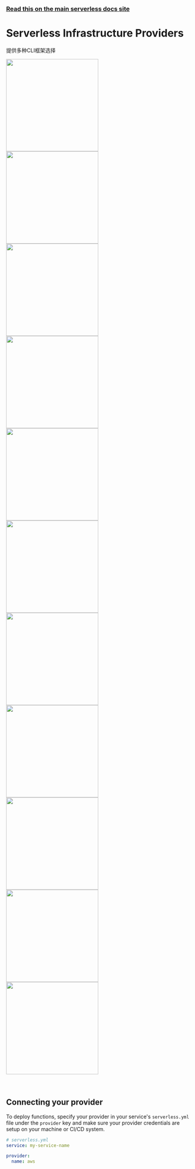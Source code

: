 <!--
title: Serverless - CLI 命令行工具
menuText: CLI 命令行工具
layout: Doc
-->

<!-- DOCS-SITE-LINK:START automatically generated  -->

### [Read this on the main serverless docs site](https://www.serverless.com/framework/docs/providers/)

<!-- DOCS-SITE-LINK:END -->

# Serverless Infrastructure Providers

提供多种CLI框架选择

<div class="providersSections">
  <a href="./aws/">
  <div class="providerSection">
    <div class="providerSectionHeader">
        <img src="https://s3-us-west-2.amazonaws.com/assets.site.serverless.com/images/docs/aws-logo.svg" width="250" draggable="false" class='aws-logo' />
    </div>
  </div>
  </a>
  <a href="./azure/">
  <div class="providerSection">
    <div class="providerSectionHeader">
        <img src="https://s3-us-west-2.amazonaws.com/assets.site.serverless.com/images/docs/azure-logo.svg" width="250" draggable="false" class='azure-logo'/>
    </div>
  </div>
  </a>
  <a href="./tencent/">
  <div class="providerSection">
    <div class="providerSectionHeader">
        <img src="https://s3-us-west-2.amazonaws.com/assets.site.serverless.com/docs/tencent-cloud-logo.png" width="250" draggable="false" class='tencent-logo'/>
    </div>
  </div>
  </a>
  <a href="./google/">
  <div class="providerSection">
    <div class="providerSectionHeader">
        <img src="https://s3-us-west-2.amazonaws.com/assets.site.serverless.com/images/docs/google-logo.png" width="250" draggable="false" class='google-logo'/>
    </div>
  </div>
  </a>
  <a href="./knative/">
  <div class="providerSection">
    <div class="providerSectionHeader">
        <img src="https://s3-us-west-2.amazonaws.com/assets.site.serverless.com/images/docs/knative-logo.svg" width="250" draggable="false" class='knative-logo'/>
    </div>
  </div>
  </a>
  <a href="./aliyun/">
  <div class="providerSection">
    <div class="providerSectionHeader">
        <img src="https://s3-us-west-2.amazonaws.com/assets.site.serverless.com/docs/alibaba-cloud-logo-gray.png" width="250" draggable="false" class='aliyun-logo'/>
    </div>
  </div>
  </a>
  <a href="./cloudflare/">
  <div class="providerSection">
    <div class="providerSectionHeader">
        <img src="https://s3-us-west-2.amazonaws.com/assets.site.serverless.com/images/docs/cloudflare-logo.svg" width="250" draggable="false" class='cloudflare-logo'/>
    </div>
  </div>
  </a>
  <a href="./fn/">
  <div class="providerSection">
    <div class="providerSectionHeader">
        <img src="https://s3-us-west-2.amazonaws.com/assets.site.serverless.com/images/docs/fn-logo.svg" width="250" draggable="false" class='fn-logo'/>
    </div>
  </div>
  </a>
  <a href="./kubeless/">
  <div class="providerSection">
    <div class="providerSectionHeader">
        <img src="https://s3-us-west-2.amazonaws.com/assets.site.serverless.com/images/docs/kubeless-logo.svg" width="250" draggable="false" class='kubeless-logo'/>
    </div>
  </div>
  </a>
  <a href="./openwhisk/">
  <div class="providerSection">
    <div class="providerSectionHeader">
        <img src="https://s3-us-west-2.amazonaws.com/assets.site.serverless.com/images/docs/openwhisk-logo.svg" width="250" draggable="false" class='openwhisk-logo'/>
    </div>
  </div>
  </a>
  <a href="./spotinst/">
  <div class="providerSection">
    <div class="providerSectionHeader">
        <img src="https://s3-us-west-2.amazonaws.com/assets.site.serverless.com/images/docs/spotinst-logo.svg" width="250" draggable="false" class='spotinst-logo'/>
    </div>
  </div>
  </a>
</div>
<br/>
<br/>

## Connecting your provider

To deploy functions, specify your provider in your service's `serverless.yml` file under the `provider` key and make sure your provider credentials are setup on your machine or CI/CD system.

```yml
# serverless.yml
service: my-service-name

provider:
  name: aws
```
